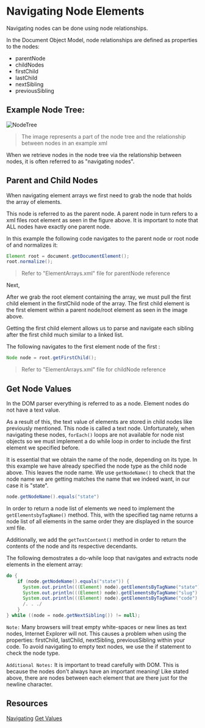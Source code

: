 # Navigating Node Elements

Navigating nodes can be done using node relationships.

In the Document Object Model, node relationships are defined as properties to the nodes:

* parentNode
* childNodes
* firstChild
* lastChild
* nextSibling
* previousSibling

## Example Node Tree:

![NodeTree](https://www.w3schools.com/xml/navigate.gif)
> The image represents a part of the node tree and the relationship between nodes in an example xml

When we retrieve nodes in the node tree via the relationship between nodes, it is often referred to as "navigating nodes".

## Parent and Child Nodes

When navigating element arrays we first need to grab the node that holds the array of elements.

This node is referred to as the parent node. A parent node in turn refers to a xml files root element as seen in the figure above. 
It is important to note that ALL nodes have exactly one parent node.

In this example the following code navigates to the parent node or root node of <states> and normalizes it:
```java
Element root = document.getDocumentElement();
root.normalize();
```
> Refer to "ElementArrays.xml" file for parentNode <states> reference

Next, 

After we grab the root element containing the array, we must pull the first child element in the firstChild node of the array.
The first child element is the first element within a parent node/root element as seen in the image above. 

Getting the first child element allows us to parse and navigate each sibling after the first child much similar to a linked list.

The following navigates to the first element node of the first <state>:
```java
Node node = root.getFirstChild();
```
> Refer to "ElementArrays.xml" file for childNode <state> reference

## Get Node Values

In the DOM parser everything is referred to as a node. Element nodes do not have a text value.

As a result of this, the text value of elements are stored in child nodes like previously mentioned. This node is called a text node.
Unfortunately, when navigating these nodes, `forEach()` loops are not available for node nist objects so we must implement a do while loop in order to include 
the first element we specified before.

It is essential that we obtain the name of the node, depending on its type. In this example we have already specified the node type as the child node above.
This leaves the node name. We use `getNodeName()` to check that the node name we are getting matches the name that we indeed want, in our case it is "state".

```java
node.getNodeName().equals("state")
```
In order to return a node list of elements we need to implement the `getElementsbyTagName()` method. This, with the specified tag name returns a
node list of all elements in the same order they are displayed in the source xml file.

Additionally, we add the `getTextContent()` method in order to return the contents of the node and its respective decendants.

The following demostrates a do-while loop that navigates and extracts node elements in the element array:
```java
do {
    if (node.getNodeName().equals("state")) {
      System.out.println(((Element) node).getElementsByTagName("state").item(0).getTextContent());                
      System.out.println(((Element) node).getElementsByTagName("slug").item(0).getTextContent());                
      System.out.println(((Element) node).getElementsByTagName("code").item(0).getTextContent());                
      /. . ./
    }            
} while ((node = node.getNextSibling()) != null); 
```
`Note:` Many browsers will treat empty white-spaces or new lines as text nodes, Internet Explorer will not.
This causes a problem when using the properties: firstChild, lastChild, nextSibling, previousSibling within your code. 
To avoid navigating to empty text nodes, we use the if statement to check the node type.

`Additional Notes:` It is important to tread carefully with DOM. This is because the nodes don't always have an important meaning!
Like stated above, there are nodes between each element that are there just for the newline character.

## Resources
[Navigating](https://www.w3schools.com/xml/dom_nodes_navigate.asp)
[Get Values](https://www.w3schools.com/xml/dom_nodes_get.asp)
